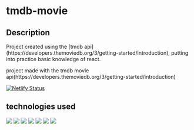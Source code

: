 # tmdb-movie
## Description

<p>
Project created using the [tmdb api](https://developers.themoviedb.org/3/getting-started/introduction), putting into practice basic knowledge of react.
</p>
<p>
 project made with the tmdb movie api(https://developers.themoviedb.org/3/getting-started/introduction)
</p>

[![Netlify Status](https://api.netlify.com/api/v1/badges/f2fef515-52d5-4fc1-b50c-831a6e5d421c/deploy-status)](https://app.netlify.com/sites/tmdb-movies-react05/deploys)

## technologies used

<p>
<img src="https://img.shields.io/badge/Vite-v3.0-blue" />
<img src="https://img.shields.io/badge/React-v18.2.0-blue" />
<img src="https://img.shields.io/badge/axios-v0.27.2-green" />
<img src="https://img.shields.io/badge/react--router--dom-v6.3.0-lightgrey" />
<img src="https://img.shields.io/badge/react--player-v2.10.1-red" />
<img src="https://img.shields.io/badge/react--icons-v4.4.0-green" />
<img src="https://img.shields.io/badge/tailwindcss-v3.1.6-blue" />
</p>
